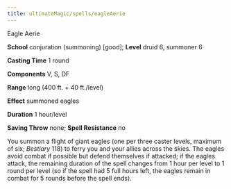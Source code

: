 ```yaml
---
title: ultimateMagic/spells/eagleAerie
---
```

Eagle Aerie

**School** conjuration (summoning) [good]; **Level** druid 6, summoner 6

**Casting Time** 1 round

**Components** V, S, DF

**Range** long (400 ft. + 40 ft./level)

**Effect** summoned eagles

**Duration** 1 hour/level

**Saving Throw** none; **Spell Resistance** no

You summon a flight of giant eagles (one per three caster levels, maximum of six; _Bestiary_ 118) to ferry you and your allies across the skies. The eagles avoid combat if possible but defend themselves if attacked; if the eagles attack, the remaining duration of the spell changes from 1 hour per level to 1 round per level (so if the spell had 5 full hours left, the eagles remain in combat for 5 rounds before the spell ends).

